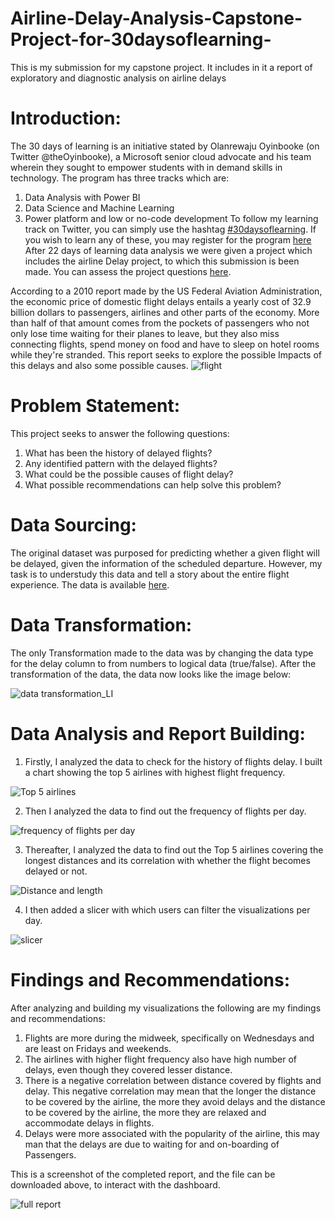 # Airline-Delay-Analysis-Capstone-Project-for-30daysoflearning-
This is my submission for my capstone project. It includes in it a report of exploratory and diagnostic analysis on airline delays

# Introduction:
The 30 days of learning is an initiative stated by Olanrewaju Oyinbooke (on Twitter @theOyinbooke), a Microsoft senior cloud advocate and his team wherein they sought to empower students with in demand skills in technology.
The program has three tracks which are:
1. Data Analysis with Power BI
2. Data Science and Machine Learning
3. Power platform and low or no-code development
To follow my learning track on Twitter, you can simply use the hashtag [#30daysoflearning](https://twitter.com/Zuba6Zubair/status/1535248722908659715?t=F-JK-pXETMhFmqZuUc6Uww&s=19). If you wish to learn any of these, you may register for the program [here](https://twitter.com/TheOyinbooke/status/1540103138568556544?t=TM-5ABXNOWpzcdEnPs9ijw&s=19)
After 22 days of learning data analysis we were given a project which includes the airline Delay project, to which this submission is been made. You can assess the project questions [here](https://techcommunity.microsoft.com/t5/educator-developer-blog/data-storytelling-power-bi-project-airlines-analysis/ba-p/3564493).

According to a 2010 report made by the US Federal Aviation Administration, the economic price of domestic flight delays entails a yearly cost of 32.9 billion dollars to passengers, airlines and other parts of the economy.
More than half of that amount comes from the pockets of passengers who not only lose time waiting for their planes to leave, but they also miss connecting flights, spend money on food and have to sleep on hotel rooms while they're stranded.
This report seeks to explore the possible Impacts of this delays and also some possible causes.
![flight](https://user-images.githubusercontent.com/88923136/179361143-a5d01ac5-2094-455f-9e38-de6049f49599.png)


# Problem Statement:
This project seeks to answer the following questions:
1. What has been the history of delayed flights?
2. Any identified pattern with the delayed flights?
3. What could be the possible causes of flight delay?
4. What possible recommendations can help solve this problem?

# Data Sourcing: 
The original dataset was purposed for predicting whether a given flight will be delayed, given the information of the scheduled departure.
However, my task is to understudy this data and tell a story about the entire flight experience.
The data is available [here](https://github.com/theoyinbooke/30Days-of-Learning-Data-Analysis-Using-Power-BI-for-Students/blob/main/Airline%20Project/Airlines.csv).

# Data Transformation:
The only Transformation made to the data was by changing the data type for the delay column to from numbers to logical data (true/false).
After the transformation of the data, the data now looks like the image below: 

![data transformation_LI](https://user-images.githubusercontent.com/88923136/179361369-b9fe6fcc-38ff-485c-9e5e-585ea81f41e1.jpg)

# Data Analysis and Report Building: 
1. Firstly, I analyzed the data to check for the history of flights delay. I built a chart showing the top 5 airlines with highest flight frequency.

![Top 5 airlines](https://user-images.githubusercontent.com/88923136/179361214-2f398602-fc70-455d-b01d-d2e872729d75.png)

2. Then I analyzed the data to find out the frequency of flights per day.

![frequency of flights per day](https://user-images.githubusercontent.com/88923136/179361231-245c6a8c-dc46-4fbc-9e45-246b28eb3bda.png)

3. Thereafter, I analyzed the data to find out the Top 5 airlines covering the longest distances and its correlation with whether the flight becomes delayed or not. 

![Distance and length](https://user-images.githubusercontent.com/88923136/179361262-eb58f3c4-edef-491d-a014-d692abdd50ce.png)

4. I then added a slicer with which users can filter the visualizations per day. 

![slicer](https://user-images.githubusercontent.com/88923136/179361271-0edfd4cd-663d-43c2-a876-c00787b7ee33.png)

# Findings and Recommendations: 
After analyzing and building my visualizations the following are my findings and recommendations:
1. Flights are more during the midweek, specifically on Wednesdays and are least on Fridays and weekends.
2. The airlines with higher flight frequency also have high number of delays, even though they covered lesser distance.
3. There is a negative correlation between distance covered by flights and delay. This negative correlation may mean that the longer the distance to be covered by the airline, the more they avoid delays and the distance to be covered by the airline, the more they are relaxed and accommodate delays in flights.
4. Delays were more associated with the popularity of the airline, this may man that the delays are due to waiting for and on-boarding of Passengers.

This is a screenshot of the completed report, and the file can be downloaded above, to interact with the dashboard.

![full report](https://user-images.githubusercontent.com/88923136/179361281-d0282935-8b6b-42b7-b94e-47d4ec488839.png)
